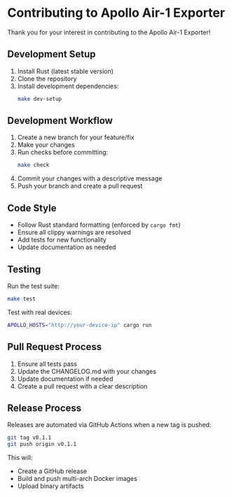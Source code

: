 # Contributing to Apollo Air-1 Exporter

Thank you for your interest in contributing to the Apollo Air-1 Exporter!

## Development Setup

1. Install Rust (latest stable version)
2. Clone the repository
3. Install development dependencies:
   ```bash
   make dev-setup
   ```

## Development Workflow

1. Create a new branch for your feature/fix
2. Make your changes
3. Run checks before committing:
   ```bash
   make check
   ```
4. Commit your changes with a descriptive message
5. Push your branch and create a pull request

## Code Style

- Follow Rust standard formatting (enforced by `cargo fmt`)
- Ensure all clippy warnings are resolved
- Add tests for new functionality
- Update documentation as needed

## Testing

Run the test suite:
```bash
make test
```

Test with real devices:
```bash
APOLLO_HOSTS="http://your-device-ip" cargo run
```

## Pull Request Process

1. Ensure all tests pass
2. Update the CHANGELOG.md with your changes
3. Update documentation if needed
4. Create a pull request with a clear description

## Release Process

Releases are automated via GitHub Actions when a new tag is pushed:

```bash
git tag v0.1.1
git push origin v0.1.1
```

This will:
- Create a GitHub release
- Build and push multi-arch Docker images
- Upload binary artifacts